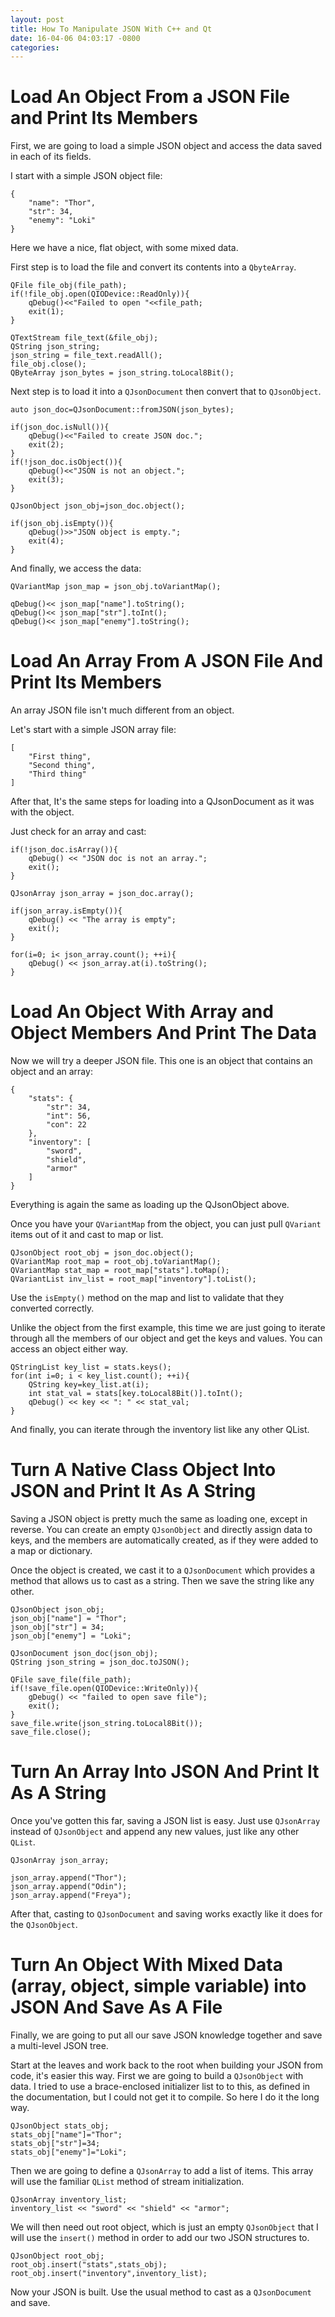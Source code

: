 ```yaml
---
layout: post
title: How To Manipulate JSON With C++ and Qt
date: 16-04-06 04:03:17 -0800
categories: 
---
```

# Load An Object From a JSON File and Print Its Members

First, we are going to load a simple JSON object and access the data saved in each of its fields.

I start with a simple JSON object file:

```
{
    "name": "Thor",
    "str": 34,
    "enemy": "Loki"
}
```

Here we have a nice, flat object, with some mixed data.

First step is to load the file and convert its contents into a `QbyteArray`.

```
QFile file_obj(file_path);
if(!file_obj.open(QIODevice::ReadOnly)){
    qDebug()<<"Failed to open "<<file_path;
    exit(1);
}

QTextStream file_text(&file_obj);
QString json_string;
json_string = file_text.readAll();
file_obj.close();
QByteArray json_bytes = json_string.toLocal8Bit();
```

Next step is to load it into a `QJsonDocument` then convert that to `QJsonObject`.

```
auto json_doc=QJsonDocument::fromJSON(json_bytes);

if(json_doc.isNull()){
    qDebug()<<"Failed to create JSON doc.";
    exit(2);
}
if(!json_doc.isObject()){
    qDebug()<<"JSON is not an object.";
    exit(3);
}

QJsonObject json_obj=json_doc.object();

if(json_obj.isEmpty()){
    qDebug()>>"JSON object is empty.";
    exit(4);
}
```

And finally, we access the data:

```
QVariantMap json_map = json_obj.toVariantMap();

qDebug()<< json_map["name"].toString();
qDebug()<< json_map["str"].toInt();
qDebug()<< json_map["enemy"].toString();
```

# Load An Array From A JSON File And Print Its Members

An array JSON file isn't much different from an object.

Let's start with a simple JSON array file:

```
[
    "First thing",
    "Second thing",
    "Third thing"
]
```

After that, It's the same steps for loading into a QJsonDocument as it was with the object.

Just check for an array and cast:

```
if(!json_doc.isArray()){
    qDebug() << "JSON doc is not an array.";
    exit();
}

QJsonArray json_array = json_doc.array();

if(json_array.isEmpty()){
    qDebug() << "The array is empty";
    exit();
}

for(i=0; i< json_array.count(); ++i){
    qDebug() << json_array.at(i).toString();
}
```

# Load An Object With Array and Object Members And Print The Data

Now we will try a deeper JSON file. This one is an object that contains an object and an array:

```
{
    "stats": {
        "str": 34,
        "int": 56,
        "con": 22
    },
    "inventory": [
        "sword",
        "shield",
        "armor"
    ]
}
```

Everything is again the same as loading up the QJsonObject above.

Once you have your `QVariantMap` from the object, you can just pull `QVariant` items out of it and cast to map or list.

```
QJsonObject root_obj = json_doc.object();
QVariantMap root_map = root_obj.toVariantMap();
QVariantMap stat_map = root_map["stats"].toMap();
QVariantList inv_list = root_map["inventory"].toList();
```

Use the `isEmpty()` method on the map and list to validate that they converted correctly.

Unlike the object from the first example, this time we are just going to iterate through all the members of our object and get the keys and values. You can access an object either way.

```
QStringList key_list = stats.keys();
for(int i=0; i < key_list.count(); ++i){
    QString key=key_list.at(i);
    int stat_val = stats[key.toLocal8Bit()].toInt(); 
    qDebug() << key << ": " << stat_val;
}
```

And finally, you can iterate through the inventory list like any other QList.

# Turn A Native Class Object Into JSON and Print It As A String

Saving a JSON object is pretty much the same as loading one, except in reverse.
You can create an empty `QJsonObject` and directly assign data to keys, and the
members are automatically created, as if they were added to a map or dictionary.


Once the object is created, we cast it to a `QJsonDocument` which provides a
method that allows us to cast as a string.
Then we save the string like any other.

```
QJsonObject json_obj;
json_obj["name"] = "Thor";
json_obj["str"] = 34;
json_obj["enemy"] = "Loki";

QJsonDocument json_doc(json_obj);
QString json_string = json_doc.toJSON();

QFile save_file(file_path);
if(!save_file.open(QIODevice::WriteOnly)){
    gDebug() << "failed to open save file");
    exit();
}
save_file.write(json_string.toLocal8Bit());
save_file.close();
```

# Turn An Array Into JSON And Print It As A String

Once you've gotten this far, saving a JSON list is easy.
Just use `QJsonArray` instead of `QJsonObject` and append any new values, just
like any other `QList`.

```
QJsonArray json_array;

json_array.append("Thor");
json_array.append("Odin");
json_array.append("Freya");
```

After that, casting to `QJsonDocument` and saving works exactly like it does
for the `QJsonObject`.

# Turn An Object With Mixed Data (array, object, simple variable) into JSON And Save As A File

Finally, we are going to put all our save JSON knowledge together and save a
multi-level JSON tree.

Start at the leaves and work back to the root when building your JSON from code, it's easier this way.
First we are going to build a `QJsonObject` with data. I tried to use a
brace-enclosed initializer list to to this, as defined in the documentation,
but I could not get it to compile. So here I do it the long way.

```
QJsonObject stats_obj;
stats_obj["name"]="Thor";
stats_obj["str"]=34;
stats_obj["enemy"]="Loki";
```

Then we are going to define a `QJsonArray` to add a list of items. This array
will use the familiar `QList` method of stream initialization.

```
QJsonArray inventory_list;
inventory_list << "sword" << "shield" << "armor";
```

We will then need out root object, which is just an empty `QJsonObject` that I
will use the `insert()` method in order to add our two JSON structures to.

```
QJsonObject root_obj;
root_obj.insert("stats",stats_obj);
root_obj.insert("inventory",inventory_list);
```

Now your JSON is built. Use the usual method to cast as a `QJsonDocument` and
save.


